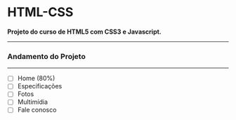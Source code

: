 # HTML-CSS
 **Projeto do curso de HTML5 com CSS3 e Javascript.**
  
 ---
 ### Andamento do Projeto
 ---
 
 - [ ] Home (80%)
 - [ ] Especificações
 - [ ] Fotos
 - [ ] Multimídia
 - [ ] Fale conosco
